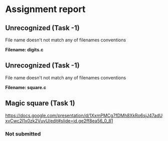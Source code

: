 # Assignment report
## Unrecognized (Task -1)
File name doesn't not match any of filenames conventions

**Filename: digits.c**
## Unrecognized (Task -1)
File name doesn't not match any of filenames conventions

**Filename: square.c**
## Magic square (Task 1)
https://docs.google.com/presentation/d/1XxmPMCg7fDMh8XkRo6sjJ47adUxvCwc2l1x0zk2VuvU/edit#slide=id.ge2ff8ea56_0_81

### Not submitted
